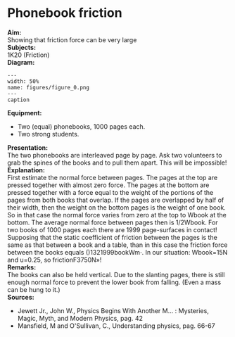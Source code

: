 # Phonebook friction 
    
<b> Aim: </b>  
 Showing that friction force can be very large    
<b> Subjects: </b>  
 1K20 (Friction)   
<b> Diagram: </b>  
    
```{figure} figures/figure_0.png  
---  
width: 50%  
name: figures/figure_0.png  
---  
caption  
``` 
     
<b> Equipment: </b>  
 
 *  Two (equal) phonebooks, 1000 pages each. 
 *  Two strong students.
     
<b> Presentation: </b>  
 The two phonebooks are interleaved page by page. Ask two volunteers to grab the spines of the books and to pull them apart. This will be impossible!    
<b> Explanation: </b>  
 First estimate the normal force between pages. The pages at the top are pressed together with almost zero force. The pages at the bottom are pressed together with a force equal to the weight of the portions of the pages from both books that overlap. If the pages are overlapped by half of their width, then the weight on the bottom pages is the weight of one book. So in that case the normal force varies from zero at the top to Wbook at the bottom. The average normal force between pages then is 1/2Wbook. For two books of 1000 pages each there are 1999 page-surfaces in contact! Supposing that the static coefficient of friction between the pages is the same as that between a book and a table, than in this case the friction force between the books equals ()1321999bookWm·. In our situation: Wbook=15N and u=0.25, so frictionF3750N»!    
<b> Remarks: </b>  
 The books can also be held vertical. Due to the slanting pages, there is still enough normal force to prevent the lower book from falling. (Even a mass can be hung to it.)    
<b> Sources: </b>  
 
 *  Jewett Jr., John W., Physics Begins With Another M... : Mysteries, Magic, Myth, and Modern Physics, pag. 42 
 *  Mansfield, M and O'Sullivan, C., Understanding physics, pag. 66-67
  